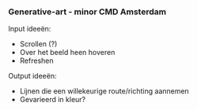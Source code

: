 ### Generative-art - minor CMD Amsterdam

Input ideeën:
- Scrollen (?)
- Over het beeld heen hoveren
- Refreshen

Output ideeën:
- Lijnen die een willekeurige route/richting aannemen 
- Gevarieerd in kleur?
